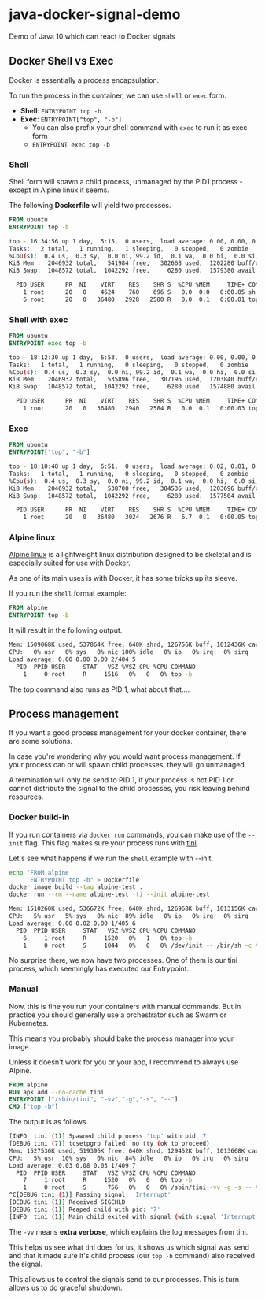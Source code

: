 # java-docker-signal-demo

Demo of Java 10 which can react to Docker signals

## Docker Shell vs Exec

Docker is essentially a process encapsulation.

To run the process in the container, we can use `shell` or `exec` form.

* **Shell**: `ENTRYPOINT top -b` 
* **Exec**: `ENTRYPOINT["top", "-b"]`
    * You can also prefix your shell command with `exec` to run it as exec form
    * `ENTRYPOINT exec top -b`

### Shell

Shell form will spawn a child process, unmanaged by the PID1 process - except in Alpine linux it seems.

The following **Dockerfile** will yield two processes.

```dockerfile
FROM ubuntu
ENTRYPOINT top -b
```

```bash
top - 16:34:56 up 1 day,  5:15,  0 users,  load average: 0.00, 0.00, 0.00
Tasks:   2 total,   1 running,   1 sleeping,   0 stopped,   0 zombie
%Cpu(s):  0.4 us,  0.3 sy,  0.0 ni, 99.2 id,  0.1 wa,  0.0 hi,  0.0 si,  0.0 st
KiB Mem :  2046932 total,   541984 free,   302668 used,  1202280 buff/cache
KiB Swap:  1048572 total,  1042292 free,     6280 used.  1579380 avail Mem

  PID USER      PR  NI    VIRT    RES    SHR S  %CPU %MEM     TIME+ COMMAND
    1 root      20   0    4624    760    696 S   0.0  0.0   0:00.05 sh
    6 root      20   0   36480   2928   2580 R   0.0  0.1   0:00.01 top
```

### Shell with exec

```dockerfile
FROM ubuntu
ENTRYPOINT exec top -b
```

```bash
top - 18:12:30 up 1 day,  6:53,  0 users,  load average: 0.00, 0.00, 0.00
Tasks:   1 total,   1 running,   0 sleeping,   0 stopped,   0 zombie
%Cpu(s):  0.4 us,  0.3 sy,  0.0 ni, 99.2 id,  0.1 wa,  0.0 hi,  0.0 si,  0.0 st
KiB Mem :  2046932 total,   535896 free,   307196 used,  1203840 buff/cache
KiB Swap:  1048572 total,  1042292 free,     6280 used.  1574880 avail Mem

  PID USER      PR  NI    VIRT    RES    SHR S  %CPU %MEM     TIME+ COMMAND
    1 root      20   0   36480   2940   2584 R   0.0  0.1   0:00.03 top
```

### Exec

```dockerfile
FROM ubuntu
ENTRYPOINT["top", "-b"]
```

```bash
top - 18:10:48 up 1 day,  6:51,  0 users,  load average: 0.02, 0.01, 0.00
Tasks:   1 total,   1 running,   0 sleeping,   0 stopped,   0 zombie
%Cpu(s):  0.4 us,  0.3 sy,  0.0 ni, 99.2 id,  0.1 wa,  0.0 hi,  0.0 si,  0.0 st
KiB Mem :  2046932 total,   538700 free,   304536 used,  1203696 buff/cache
KiB Swap:  1048572 total,  1042292 free,     6280 used.  1577504 avail Mem

  PID USER      PR  NI    VIRT    RES    SHR S  %CPU %MEM     TIME+ COMMAND
    1 root      20   0   36480   3024   2676 R   6.7  0.1   0:00.05 top
```

### Alpine linux

[Alpine linux](https://alpinelinux.org/about/) is a lightweight linux distribution designed to be skeletal and is especially suited for use with Docker.

As one of its main uses is with Docker, it has some tricks up its sleeve.

If you run the `shell` format example:

```dockerfile
FROM alpine
ENTRYPOINT top -b
```

It will result in the following output.

```bash
Mem: 1509068K used, 537864K free, 640K shrd, 126756K buff, 1012436K cached
CPU:   0% usr   0% sys   0% nic 100% idle   0% io   0% irq   0% sirq
Load average: 0.00 0.00 0.00 2/404 5
  PID  PPID USER     STAT   VSZ %VSZ CPU %CPU COMMAND
    1     0 root     R     1516   0%   0   0% top -b
```

The top command also runs as PID 1, what about that....

## Process management

If you want a good process management for your docker container, there are some solutions.

In case you're wondering why you would want process management.
If your process can or will spawn child processes, they will go unmanaged.

A termination will only be send to PID 1, if your process is not PID 1 or cannot distribute the signal to the child processes, you risk leaving behind resources.

### Docker build-in

If you run containers via `docker run` commands, you can make use of the `--init` flag.
This flag makes sure your process runs with [tini](https://github.com/krallin/tini).

Let's see what happens if we run the `shell` example with --init.

```bash
echo "FROM alpine
      ENTRYPOINT top -b" > Dockerfile
docker image build --tag alpine-test .
docker run --rm --name alpine-test -ti --init alpine-test      
```

```bash
Mem: 1510260K used, 536672K free, 640K shrd, 126968K buff, 1013156K cached
CPU:   5% usr   5% sys   0% nic  89% idle   0% io   0% irq   0% sirq
Load average: 0.00 0.02 0.00 1/405 6
  PID  PPID USER     STAT   VSZ %VSZ CPU %CPU COMMAND
    6     1 root     R     1520   0%   1   0% top -b
    1     0 root     S     1044   0%   0   0% /dev/init -- /bin/sh -c top -b
```

No surprise there, we now have two processes. One of them is our tini process, which seemingly has executed our Entrypoint.

### Manual

Now, this is fine you run your containers with manual commands. But in practice you should generally use a orchestrator such as Swarm or Kubernetes.

This means you probably should bake the process manager into your image.

Unless it doesn't work for you or your app, I recommend to always use Alpine.

```dockerfile
FROM alpine
RUN apk add --no-cache tini
ENTRYPOINT ["/sbin/tini", "-vv","-g","-s", "--"]
CMD ["top -b"]
```

The output is as follows.

```bash
[INFO  tini (1)] Spawned child process 'top' with pid '7'
[DEBUG tini (7)] tcsetpgrp failed: no tty (ok to proceed)
Mem: 1527536K used, 519396K free, 640K shrd, 129452K buff, 1013668K cached
CPU:   5% usr  10% sys   0% nic  84% idle   0% io   0% irq   0% sirq
Load average: 0.03 0.08 0.03 1/409 7
  PID  PPID USER     STAT   VSZ %VSZ CPU %CPU COMMAND
    7     1 root     R     1520   0%   0   0% top -b
    1     0 root     S      756   0%   0   0% /sbin/tini -vv -g -s -- top -b
^C[DEBUG tini (1)] Passing signal: 'Interrupt'
[DEBUG tini (1)] Received SIGCHLD
[DEBUG tini (1)] Reaped child with pid: '7'
[INFO  tini (1)] Main child exited with signal (with signal 'Interrupt')
```
The `-vv` means **extra verbose**, which explains the log messages from tini.

This helps us see what tini does for us, it shows us which signal was send and that it made sure it's child process (our `top -b` command) also received the signal.

This allows us to control the signals send to our processes. This is turn allows us to do graceful shutdown.
